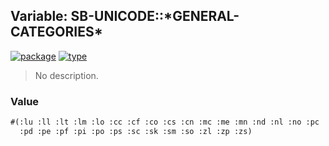 ## Variable: SB-UNICODE::\*GENERAL-CATEGORIES\*
[![package](https://img.shields.io/badge/Package-SB--UNICODE-5f9ea0.svg?style=social&colorA=999999)](../) [![type](https://img.shields.io/badge/Type-Variable-5f9ea0.svg?style=social&colorA=999999)](../#variable) 

> No description.

### Value
```cl
#(:lu :ll :lt :lm :lo :cc :cf :co :cs :cn :mc :me :mn :nd :nl :no :pc
  :pd :pe :pf :pi :po :ps :sc :sk :sm :so :zl :zp :zs)
```
